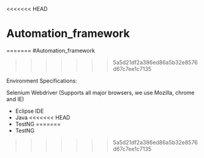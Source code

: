 <<<<<<< HEAD
# Automation_framework
=======
#Automation_framework
>>>>>>> 5a5d21df2a386ed86a5b32e8576d67c7ee1c7135

Environment Specifications:

Selenium Webdriver (Supports all major browsers, we use Mozilla, chrome and IE)
* Eclipse IDE
* Java
<<<<<<< HEAD
* TestNG
=======
* TestNG
>>>>>>> 5a5d21df2a386ed86a5b32e8576d67c7ee1c7135
